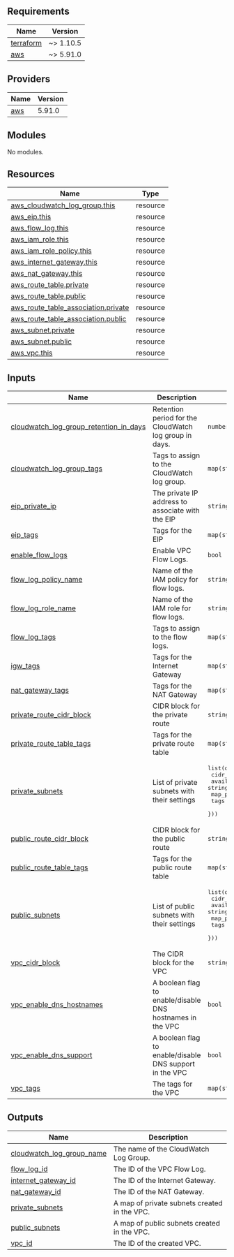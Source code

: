 <!-- BEGIN_TF_DOCS -->
## Requirements

| Name | Version |
|------|---------|
| <a name="requirement_terraform"></a> [terraform](#requirement\_terraform) | ~> 1.10.5 |
| <a name="requirement_aws"></a> [aws](#requirement\_aws) | ~> 5.91.0 |

## Providers

| Name | Version |
|------|---------|
| <a name="provider_aws"></a> [aws](#provider\_aws) | 5.91.0 |

## Modules

No modules.

## Resources

| Name | Type |
|------|------|
| [aws_cloudwatch_log_group.this](https://registry.terraform.io/providers/hashicorp/aws/latest/docs/resources/cloudwatch_log_group) | resource |
| [aws_eip.this](https://registry.terraform.io/providers/hashicorp/aws/latest/docs/resources/eip) | resource |
| [aws_flow_log.this](https://registry.terraform.io/providers/hashicorp/aws/latest/docs/resources/flow_log) | resource |
| [aws_iam_role.this](https://registry.terraform.io/providers/hashicorp/aws/latest/docs/resources/iam_role) | resource |
| [aws_iam_role_policy.this](https://registry.terraform.io/providers/hashicorp/aws/latest/docs/resources/iam_role_policy) | resource |
| [aws_internet_gateway.this](https://registry.terraform.io/providers/hashicorp/aws/latest/docs/resources/internet_gateway) | resource |
| [aws_nat_gateway.this](https://registry.terraform.io/providers/hashicorp/aws/latest/docs/resources/nat_gateway) | resource |
| [aws_route_table.private](https://registry.terraform.io/providers/hashicorp/aws/latest/docs/resources/route_table) | resource |
| [aws_route_table.public](https://registry.terraform.io/providers/hashicorp/aws/latest/docs/resources/route_table) | resource |
| [aws_route_table_association.private](https://registry.terraform.io/providers/hashicorp/aws/latest/docs/resources/route_table_association) | resource |
| [aws_route_table_association.public](https://registry.terraform.io/providers/hashicorp/aws/latest/docs/resources/route_table_association) | resource |
| [aws_subnet.private](https://registry.terraform.io/providers/hashicorp/aws/latest/docs/resources/subnet) | resource |
| [aws_subnet.public](https://registry.terraform.io/providers/hashicorp/aws/latest/docs/resources/subnet) | resource |
| [aws_vpc.this](https://registry.terraform.io/providers/hashicorp/aws/latest/docs/resources/vpc) | resource |

## Inputs

| Name | Description | Type | Default | Required |
|------|-------------|------|---------|:--------:|
| <a name="input_cloudwatch_log_group_retention_in_days"></a> [cloudwatch\_log\_group\_retention\_in\_days](#input\_cloudwatch\_log\_group\_retention\_in\_days) | Retention period for the CloudWatch log group in days. | `number` | `0` | no |
| <a name="input_cloudwatch_log_group_tags"></a> [cloudwatch\_log\_group\_tags](#input\_cloudwatch\_log\_group\_tags) | Tags to assign to the CloudWatch log group. | `map(string)` | `{}` | no |
| <a name="input_eip_private_ip"></a> [eip\_private\_ip](#input\_eip\_private\_ip) | The private IP address to associate with the EIP | `string` | n/a | yes |
| <a name="input_eip_tags"></a> [eip\_tags](#input\_eip\_tags) | Tags for the EIP | `map(string)` | n/a | yes |
| <a name="input_enable_flow_logs"></a> [enable\_flow\_logs](#input\_enable\_flow\_logs) | Enable VPC Flow Logs. | `bool` | `false` | no |
| <a name="input_flow_log_policy_name"></a> [flow\_log\_policy\_name](#input\_flow\_log\_policy\_name) | Name of the IAM policy for flow logs. | `string` | `null` | no |
| <a name="input_flow_log_role_name"></a> [flow\_log\_role\_name](#input\_flow\_log\_role\_name) | Name of the IAM role for flow logs. | `string` | `null` | no |
| <a name="input_flow_log_tags"></a> [flow\_log\_tags](#input\_flow\_log\_tags) | Tags to assign to the flow logs. | `map(string)` | `{}` | no |
| <a name="input_igw_tags"></a> [igw\_tags](#input\_igw\_tags) | Tags for the Internet Gateway | `map(string)` | n/a | yes |
| <a name="input_nat_gateway_tags"></a> [nat\_gateway\_tags](#input\_nat\_gateway\_tags) | Tags for the NAT Gateway | `map(string)` | n/a | yes |
| <a name="input_private_route_cidr_block"></a> [private\_route\_cidr\_block](#input\_private\_route\_cidr\_block) | CIDR block for the private route | `string` | n/a | yes |
| <a name="input_private_route_table_tags"></a> [private\_route\_table\_tags](#input\_private\_route\_table\_tags) | Tags for the private route table | `map(string)` | n/a | yes |
| <a name="input_private_subnets"></a> [private\_subnets](#input\_private\_subnets) | List of private subnets with their settings | <pre>list(object({<br/>    cidr_block              = string<br/>    availability_zone       = string<br/>    map_public_ip_on_launch = bool<br/>    tags                    = map(string)<br/>  }))</pre> | n/a | yes |
| <a name="input_public_route_cidr_block"></a> [public\_route\_cidr\_block](#input\_public\_route\_cidr\_block) | CIDR block for the public route | `string` | n/a | yes |
| <a name="input_public_route_table_tags"></a> [public\_route\_table\_tags](#input\_public\_route\_table\_tags) | Tags for the public route table | `map(string)` | n/a | yes |
| <a name="input_public_subnets"></a> [public\_subnets](#input\_public\_subnets) | List of public subnets with their settings | <pre>list(object({<br/>    cidr_block              = string<br/>    availability_zone       = string<br/>    map_public_ip_on_launch = bool<br/>    tags                    = map(string)<br/>  }))</pre> | n/a | yes |
| <a name="input_vpc_cidr_block"></a> [vpc\_cidr\_block](#input\_vpc\_cidr\_block) | The CIDR block for the VPC | `string` | n/a | yes |
| <a name="input_vpc_enable_dns_hostnames"></a> [vpc\_enable\_dns\_hostnames](#input\_vpc\_enable\_dns\_hostnames) | A boolean flag to enable/disable DNS hostnames in the VPC | `bool` | n/a | yes |
| <a name="input_vpc_enable_dns_support"></a> [vpc\_enable\_dns\_support](#input\_vpc\_enable\_dns\_support) | A boolean flag to enable/disable DNS support in the VPC | `bool` | n/a | yes |
| <a name="input_vpc_tags"></a> [vpc\_tags](#input\_vpc\_tags) | The tags for the VPC | `map(string)` | n/a | yes |

## Outputs

| Name | Description |
|------|-------------|
| <a name="output_cloudwatch_log_group_name"></a> [cloudwatch\_log\_group\_name](#output\_cloudwatch\_log\_group\_name) | The name of the CloudWatch Log Group. |
| <a name="output_flow_log_id"></a> [flow\_log\_id](#output\_flow\_log\_id) | The ID of the VPC Flow Log. |
| <a name="output_internet_gateway_id"></a> [internet\_gateway\_id](#output\_internet\_gateway\_id) | The ID of the Internet Gateway. |
| <a name="output_nat_gateway_id"></a> [nat\_gateway\_id](#output\_nat\_gateway\_id) | The ID of the NAT Gateway. |
| <a name="output_private_subnets"></a> [private\_subnets](#output\_private\_subnets) | A map of private subnets created in the VPC. |
| <a name="output_public_subnets"></a> [public\_subnets](#output\_public\_subnets) | A map of public subnets created in the VPC. |
| <a name="output_vpc_id"></a> [vpc\_id](#output\_vpc\_id) | The ID of the created VPC. |
<!-- END_TF_DOCS -->
